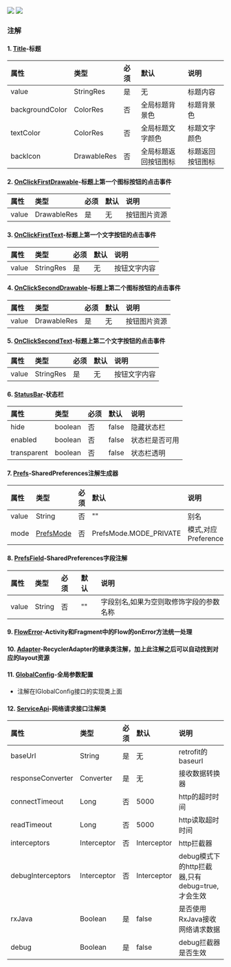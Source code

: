 ![](https://img.shields.io/badge/dynamic/xml?color=green&label=annotation-release&query=%2F%2Fmetadata%2Fversioning%2Frelease&url=https%3A%2F%2Frepo1.maven.org%2Fmaven2%2Fio%2Fgithub%2Fcatchpig%2Fkmvvm%2Fannotation%2Fmaven-metadata.xml)
![](https://img.shields.io/badge/dynamic/xml?color=green&label=annotation-snapshot&query=%2F%2Fmetadata%2Fversioning%2Flatest&url=https%3A%2F%2Fs01.oss.sonatype.org%2Fcontent%2Frepositories%2Fsnapshots%2Fio%2Fgithub%2Fcatchpig%2Fkmvvm%2Fannotation%2Fmaven-metadata.xml)

### 注解

#### 1. [Title](./src/main/java/com/catchpig/annotation/Title.kt)-标题

| 属性              | 类型          | 必须  | 默认         | 说明       |
|:----------------|:------------|:----|:-----------|:---------|
| value           | StringRes   | 是   | 无          | 标题内容     |
| backgroundColor | ColorRes    | 否   | 全局标题背景色    | 标题背景色    |
| textColor       | ColorRes    | 否   | 全局标题文字颜色   | 标题文字颜色   |
| backIcon        | DrawableRes | 否   | 全局标题返回按钮图标 | 标题返回按钮图标 |

#### 2. [OnClickFirstDrawable](./src/main/java/com/catchpig/annotation/OnClickFirstDrawable.kt)-标题上第一个图标按钮的点击事件

| 属性    | 类型          | 必须  | 默认  | 说明     |
|:------|:------------|:----|:----|:-------|
| value | DrawableRes | 是   | 无   | 按钮图片资源 |

#### 3. [OnClickFirstText](./src/main/java/com/catchpig/annotation/OnClickFirstText.kt)-标题上第一个文字按钮的点击事件

| 属性    | 类型        | 必须  | 默认  | 说明     |
|:------|:----------|:----|:----|:-------|
| value | StringRes | 是   | 无   | 按钮文字内容 |

#### 4. [OnClickSecondDrawable](./src/main/java/java/com/catchpig/annotation/OnClickSecondDrawable.kt)-标题上第二个图标按钮的点击事件

| 属性     | 类型          | 必须  | 默认  | 说明     |
|:-------|:------------|:----|:----|:-------|
| value  | DrawableRes | 是   | 无   | 按钮图片资源 |

#### 5. [OnClickSecondText](./src/main/java/com/catchpig/annotation/OnClickSecondText.kt)-标题上第二个文字按钮的点击事件

| 属性     | 类型        | 必须  | 默认  | 说明     |
|:-------|:----------|:----|:----|:-------|
| value  | StringRes | 是   | 无   | 按钮文字内容 |

#### 6. [StatusBar](./src/main/java/com/catchpig/annotation/StatusBar.kt)-状态栏

| 属性          | 类型      | 必须  | 默认    | 说明      |
|:------------|:--------|:----|:------|:--------|
| hide        | boolean | 否   | false | 隐藏状态栏   |
| enabled     | boolean | 否   | false | 状态栏是否可用 |
| transparent | boolean | 否   | false | 状态栏透明   |

#### 7. [Prefs](./src/main/java/com/catchpig/annotation/Prefs.kt)-SharedPreferences注解生成器

| 属性    | 类型                                                                      | 必须  | 默认                     | 说明                   |
|:------|:------------------------------------------------------------------------|:----|:-----------------------|:---------------------|
| value | String                                                                  | 否   | ""                     | 别名                   |
| mode  | [PrefsMode](./src/main/java/com/catchpig/annotation/enums/PrefsMode.kt) | 否   | PrefsMode.MODE_PRIVATE | 模式,对应PreferencesMode |

#### 8. [PrefsField](./src/main/java/com/catchpig/annotation/PrefsField.kt)-SharedPreferences字段注解

| 属性    | 类型     | 必须  | 默认  | 说明                   |
|:------|:-------|:----|:----|:---------------------|
| value | String | 否   | ""  | 字段别名,如果为空则取修饰字段的参数名称 |

#### 9. [FlowError](./src/main/java/com/catchpig/annotation/FlowError.kt)-Activity和Fragment中的Flow的onError方法统一处理

#### 10. [Adapter](./src/main/java/com/catchpig/annotation/Adapter.kt)-RecyclerAdapter的继承类注解，加上此注解之后可以自动找到对应的layout资源

#### 11. [GlobalConfig](./src/main/java/com/catchpig/annotation/GlobalConfig.kt)-全局参数配置

+ 注解在IGlobalConfig接口的实现类上面

#### 12. [ServiceApi](./src/main/java/com/catchpig/annotation/ServiceApi.kt)-网络请求接口注解类

| 属性                | 类型          | 必须  | 默认          | 说明                                 |
|:------------------|:------------|:----|:------------|:-----------------------------------|
| baseUrl           | String      | 是   | 无           | retrofit的baseurl                   |
| responseConverter | Converter   | 是   | 无           | 接收数据转换器                            |
| connectTimeout    | Long        | 否   | 5000        | http的超时时间                          |
| readTimeout       | Long        | 否   | 5000        | http读取超时时间                         |
| interceptors      | Interceptor | 否   | Interceptor | http拦截器                            |
| debugInterceptors | Interceptor | 否   | Interceptor | debug模式下的http拦截器,只有debug=true,才会生效 |
| rxJava            | Boolean     | 是   | false       | 是否使用RxJava接收网络请求数据                 |
| debug             | Boolean     | 是   | false       | debug拦截器是否生效                       |
